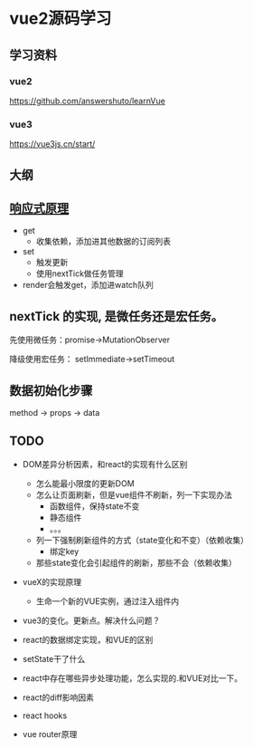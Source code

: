 # vue2源码学习

## 学习资料

### vue2
<https://github.com/answershuto/learnVue>


### vue3
<https://vue3js.cn/start/>


## 大纲

## [响应式原理](./响应式原理.md)

- get
  - 收集依赖，添加进其他数据的订阅列表
- set
  - 触发更新
  - 使用nextTick做任务管理
- render会触发get，添加进watch队列


## nextTick 的实现, 是微任务还是宏任务。

  先使用微任务：promise->MutationObserver

  降级使用宏任务： setImmediate->setTimeout

## 数据初始化步骤

  method -> props -> data


## TODO

- DOM差异分析因素，和react的实现有什么区别
  - 怎么能最小限度的更新DOM
  - 怎么让页面刷新，但是vue组件不刷新，列一下实现办法
    - 函数组件，保持state不变
    - 静态组件
    - 。。。
  - 列一下强制刷新组件的方式（state变化和不变）（依赖收集）
    - 绑定key
  - 那些state变化会引起组件的刷新，那些不会（依赖收集）
- vueX的实现原理
  - 生命一个新的VUE实例，通过注入组件内
- vue3的变化。更新点。解决什么问题？


- react的数据绑定实现，和VUE的区别
- setState干了什么
- react中存在哪些异步处理功能，怎么实现的.和VUE对比一下。
- react的diff影响因素
- react hooks
- vue router原理